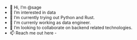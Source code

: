 - 👋 Hi, I’m @sage 
- 👀 I’m interested in data
- 🌱 I’m currently trying out Python and Rust.
- 💼 I'm currenly working as data engineer.
- 💞️ I’m looking to collaborate on backend related technologies.
- 📫 Reach me out here -

<!---
aka-sage/aka-sage is a ✨ special ✨ repository because its `README.md` (this file) appears on your GitHub profile.
You can click the Preview link to take a look at your changes.
--->
